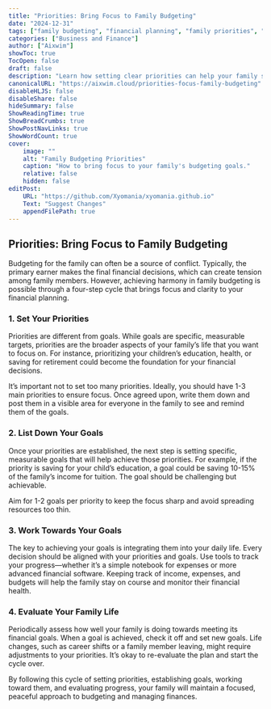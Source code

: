 ```yaml
---
title: "Priorities: Bring Focus to Family Budgeting"
date: "2024-12-31"
tags: ["family budgeting", "financial planning", "family priorities", "money management"]
categories: ["Business and Finance"]
author: ["Aixwim"]
showToc: true
TocOpen: false
draft: false
description: "Learn how setting clear priorities can help your family stay focused on budgeting and financial goals."
canonicalURL: "https://aixwim.cloud/priorities-focus-family-budgeting"
disableHLJS: false
disableShare: false
hideSummary: false
ShowReadingTime: true
ShowBreadCrumbs: true
ShowPostNavLinks: true
ShowWordCount: true
cover:
    image: ""
    alt: "Family Budgeting Priorities"
    caption: "How to bring focus to your family's budgeting goals."
    relative: false
    hidden: false
editPost:
    URL: "https://github.com/Xyomania/xyomania.github.io"
    Text: "Suggest Changes"
    appendFilePath: true
---
```


## Priorities: Bring Focus to Family Budgeting

Budgeting for the family can often be a source of conflict. Typically, the primary earner makes the final financial decisions, which can create tension among family members. However, achieving harmony in family budgeting is possible through a four-step cycle that brings focus and clarity to your financial planning.

### **1. Set Your Priorities**

Priorities are different from goals. While goals are specific, measurable targets, priorities are the broader aspects of your family’s life that you want to focus on. For instance, prioritizing your children’s education, health, or saving for retirement could become the foundation for your financial decisions.

It’s important not to set too many priorities. Ideally, you should have 1-3 main priorities to ensure focus. Once agreed upon, write them down and post them in a visible area for everyone in the family to see and remind them of the goals.

### **2. List Down Your Goals**

Once your priorities are established, the next step is setting specific, measurable goals that will help achieve those priorities. For example, if the priority is saving for your child’s education, a goal could be saving 10-15% of the family’s income for tuition. The goal should be challenging but achievable.

Aim for 1-2 goals per priority to keep the focus sharp and avoid spreading resources too thin.

### **3. Work Towards Your Goals**

The key to achieving your goals is integrating them into your daily life. Every decision should be aligned with your priorities and goals. Use tools to track your progress—whether it’s a simple notebook for expenses or more advanced financial software. Keeping track of income, expenses, and budgets will help the family stay on course and monitor their financial health.

### **4. Evaluate Your Family Life**

Periodically assess how well your family is doing towards meeting its financial goals. When a goal is achieved, check it off and set new goals. Life changes, such as career shifts or a family member leaving, might require adjustments to your priorities. It’s okay to re-evaluate the plan and start the cycle over. 

By following this cycle of setting priorities, establishing goals, working toward them, and evaluating progress, your family will maintain a focused, peaceful approach to budgeting and managing finances.
